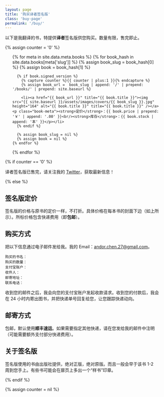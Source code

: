 ```yaml
---
layout: page
title: '购买译者签名版'
class: 'buy-page'
permalink: '/buy/'
---
```


<div class="alert alert-info">
以下是我翻译的书，特提供<strong>译者</strong>签名版供您购买。数量有限，售完即止。
</div>

{% assign counter = '0' %}

<section class="book-list">
  <ul>
  {% for meta in site.data.meta.books %}
    {% for book_hash in site.data.books[meta['slug']] %}
      {% assign book_slug = book_hash[0] %}
      {% assign book = book_hash[1] %}

      {% if book.signed_version %}
        {% capture counter %}{{ counter | plus:1 }}{% endcapture %}
        {% assign book_url =  book_slug | append: '/' | prepend: '/books/' | prepend: site.baseurl %}

        <li><a href="{{ book_url }}" title="{{ book.title }}"><img src="{{ site.baseurl }}/assets/images/covers/{{ book_slug }}.jpg" height="164" alt="{{ book.title }}" title="{{ book.title }}" /></a><p class="book-meta"><strong>定价</strong>：{{ book.price | prepend: '￥' | append: '.00' }}<br/><strong>库存</strong>：{{ book.stock | append: '本' }}</p></li>
      {% endif %}

      {% assign book_slug = nil %}
      {% assign book = nil %}
    {% endfor %}
  {% endfor %}
  </ul>
</section>

{% if counter == '0' %}

<div class="alert alert-warning">
译者签名版已售完，请关注我的 <a href="https://twitter.com/Andor_Chen" title="安道的 Twitter" target="_blank">Twitter</a>，获取最新信息！
</div>

{% else %}

## 签名版定价

签名版的价格与原书的定价一样，不打折。具体价格在每本书的封面下边（如上所示）。所标价格包含快递费用（即**包邮**）。

## 购买方式

把以下信息通过电子邮件发给我。我的 Email：[andor.chen.27@gmail.com](mailto:andor.chen.27@gmail.com?subject=购买签名版 "发邮件购买签名版")。

```
购买的书名：
购买的数量：
支付宝账户：
收件人：
邮寄地址：
联系电话：
```

收到您的邮件之后，我会向您的支付宝账户发起收款请求。收到您的付款后，我会在 24 小时内寄出图书，并把快递单号回复给您，让您跟踪快递动向。

## 邮寄方式

包邮，默认使用**顺丰速运**。如果需要指定其他快递，请在您发给我的邮件中注明（可能需要额外支付部分快递费用）。

## 关于签名版

签名版使用的书由出版社提供，绝对正版，绝对原版。而且一般会早于该书 1-2 周到您手上。有些书可能会在扉页上多出一个“样书”印章。

{% endif %}

{% assign counter = nil %}
